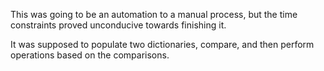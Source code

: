 This was going to be an automation to a manual process, but the time constraints proved unconducive towards finishing it. 

It was supposed to populate two dictionaries, compare, and then perform operations based on the comparisons.


